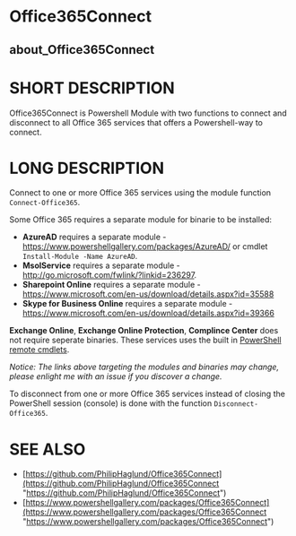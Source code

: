 # Office365Connect
## about_Office365Connect

# SHORT DESCRIPTION
Office365Connect is Powershell Module with two functions to connect and disconnect to all Office 365 services that offers a Powershell-way to connect.

# LONG DESCRIPTION
Connect to one or more Office 365 services using the module function `Connect-Office365`.

Some Office 365 requires a separate module for binarie to be installed:

- **AzureAD** requires a separate module - https://www.powershellgallery.com/packages/AzureAD/ or cmdlet `Install-Module -Name AzureAD`.
- **MsolService** requires a separate module - http://go.microsoft.com/fwlink/?linkid=236297.
- **Sharepoint Online** requires a separate module - https://www.microsoft.com/en-us/download/details.aspx?id=35588
- **Skype for Business Online** requires a separate module - https://www.microsoft.com/en-us/download/details.aspx?id=39366

**Exchange Online**, **Exchange Online Protection**, **Complince Center** does not require seperate binaries. These services uses the built in [PowerShell remote cmdlets](https://technet.microsoft.com/en-us/library/jj984289(v=exchg.160).aspx? "PowerShell remote cmdlets").

*Notice: The links above targeting the modules and binaries may change, please enlight me with an issue if you discover a change.*


To disconnect from one or more Office 365 services instead of closing the PowerShell session (console) is done with the function `Disconnect-Office365`.




# SEE ALSO
- [https://github.com/PhilipHaglund/Office365Connect](https://github.com/PhilipHaglund/Office365Connect "https://github.com/PhilipHaglund/Office365Connect")
- [https://www.powershellgallery.com/packages/Office365Connect](https://www.powershellgallery.com/packages/Office365Connect "https://www.powershellgallery.com/packages/Office365Connect")
